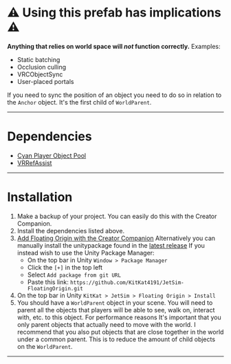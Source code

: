 
# ⚠ Using this prefab has implications ⚠

**Anything that relies on world space will *not* function correctly.**
Examples:

* Static batching
* Occlusion culling
* VRCObjectSync
* User-placed portals

If you need to sync the position of an object you need to do so in relation to the `Anchor` object. It's the first child of `WorldParent`.

___

# Dependencies

* [Cyan Player Object Pool](https://cyanlaser.github.io/CyanPlayerObjectPool/)
* [VRRefAssist](https://livedimensions.github.io/VRRefAssist/)

___

# Installation

1. Make a backup of your project. You can easily do this with the Creator Companion.
2. Install the dependencies listed above.
3. [Add Floating Origin with the Creator Companion](https://kitkat4191.github.io/JetSim-VCC-Listing/)
    Alternatively you can manually install the unitypackage found in the [latest release](https://github.com/KitKat4191/JetSim-FloatingOrigin/releases/latest)
    If you instead wish to use the Unity Package Manager:
    * On the top bar in Unity `Window > Package Manager`
    * Click the `[+]` in the top left
    * Select `Add package from git URL`
    * Paste this link: `https://github.com/KitKat4191/JetSim-FloatingOrigin.git`
4. On the top bar in Unity `KitKat > JetSim > Floating Origin > Install`
5. You should have a `WorldParent` object in your scene. You will need to parent all the objects that players will be able to see, walk on, interact with, etc. to this object. For performance reasons It's important that you only parent objects that actually need to move with the world. I recommend that you also put objects that are close together in the world under a common parent. This is to reduce the amount of child objects on the `WorldParent`.

___
